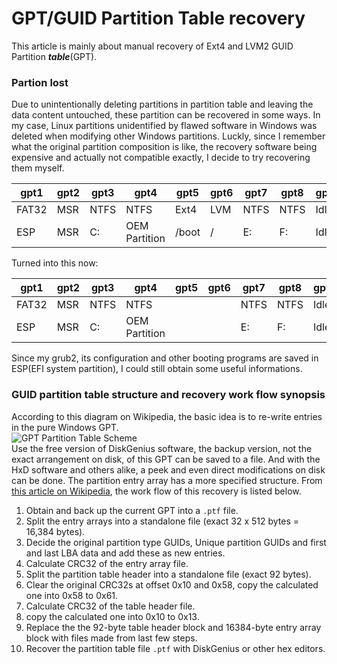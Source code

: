 <script language="javascript" type="text/javascript" src="/LanguageBar.js"></script>
<!-- # michaelx-corner -->
# GPT/GUID Partition Table recovery
  This article is mainly about manual recovery of Ext4 and LVM2 GUID Partition **_table_**(GPT).  
### Partion lost
  Due to unintentionally deleting partitions in partition table and leaving the data content untouched, these partition can be recovered in some ways. In my case, Linux partitions unidentified by flawed software in Windows was deleted when modifying other Windows partitions. Luckly, since I remember what the original partition composition is like, the recovery software being expensive and actually not  compatible exactly, I decide to try recovering them myself.  
  
gpt1 | gpt2 | gpt3 | gpt4 | gpt5 | gpt6 | gpt7 | gpt8 | gpt9  
--- | --- | --- | ------ | --- | --- | --- | --- | ---  
FAT32 | MSR | NTFS | NTFS | Ext4 | LVM | NTFS | NTFS | Idle  
ESP | MSR | C: | OEM Partition | /boot | / | E: | F: | Idle  

  Turned into this now:  

gpt1 | gpt2 | gpt3 | gpt4 | gpt5 | gpt6 | gpt7 | gpt8 | gpt9  
--- | --- | --- | ------ | --- | --- | --- | --- | ---  
FAT32 | MSR | NTFS | NTFS | ` ` | ` ` | NTFS | NTFS | Idle  
ESP | MSR | C: | OEM Partition | ` ` | ` ` | E: | F: | Idle  

  Since my grub2, its configuration and other booting programs are saved in ESP(EFI system partition), I could still obtain some useful informations.
  
### GUID partition table structure and recovery work flow synopsis
  According to this diagram on Wikipedia, the basic idea is to re-write entries in the pure Windows GPT.  
  ![GPT Partition Table Scheme](https://upload.wikimedia.org/wikipedia/commons/0/07/GUID_Partition_Table_Scheme.svg "GPT Partition Table Scheme")  
  Use the free version of DiskGenius software, the backup version, not the exact arrangement on disk, of this GPT can be saved to a file. And with the HxD software and others alike, a peek and even direct modifications on disk can be done. The partition entry array has a more specified structure. From [this article on Wikipedia](https://en.wikipedia.org/wiki/GUID_Partition_Table#Partition_table_header_(LBA_1)), the work flow of this recovery is listed below.  
1. Obtain and back up the current GPT into a `.ptf` file.
2. Split the entry arrays into a standalone file (exact 32 x 512 bytes = 16,384 bytes).
3. Decide the original partition type GUIDs, Unique partition GUIDs and first and last LBA data and add these as new entries.
4. Calculate CRC32 of the entry array file.
5. Split the partition table header into a standalone file (exact 92 bytes).
6. Clear the original CRC32s at offset 0x10 and 0x58, copy the calculated one into 0x58 to 0x61.
7. Calculate CRC32 of the table header file.
8. copy the calculated one into 0x10 to 0x13.
9. Replace the the 92-byte table header block and 16384-byte entry array block with files made from last few steps.
10. Recover the partition table file `.ptf` with DiskGenius or other hex editors.
